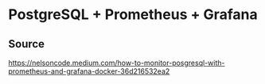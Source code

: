 # PostgreSQL + Prometheus + Grafana


## Source

https://nelsoncode.medium.com/how-to-monitor-posgresql-with-prometheus-and-grafana-docker-36d216532ea2